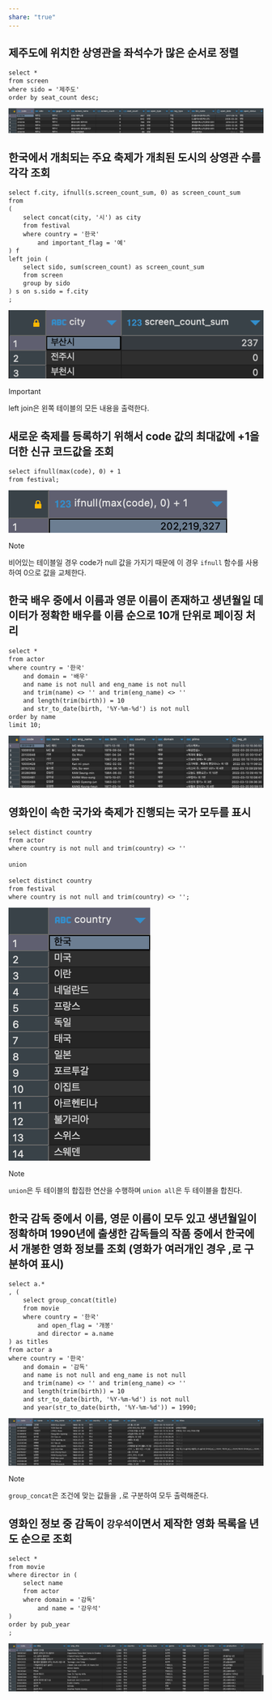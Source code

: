 ```yaml
---
share: "true"
---
```

## 제주도에 위치한 상영관을 좌석수가 많은 순서로 정렬
```mysql
select *
from screen
where sido = '제주도'
order by seat_count desc;
```
![Pasted image 20231105132032.png](./imgs/Pasted%20image%2020231105132032.png)
## 한국에서 개최되는 주요 축제가 개최된 도시의 상영관 수를 각각 조회

```mysql
select f.city, ifnull(s.screen_count_sum, 0) as screen_count_sum
from
(
	select concat(city, '시') as city
	from festival
	where country = '한국'
		and important_flag = '예'
) f
left join (
	select sido, sum(screen_count) as screen_count_sum
	from screen
	group by sido
) s on s.sido = f.city
;
```
![Pasted image 20231105132021.png](./imgs/Pasted%20image%2020231105132021.png)
>[!IMPORTANT]
>left join은 왼쪽 테이블의 모든 내용을 출력한다.

## 새로운 축제를 등록하기 위해서 code 값의 최대값에 +1을 더한 신규 코드값을 조회
```mysql
select ifnull(max(code), 0) + 1
from festival;
```
![Pasted image 20231105131847.png](./imgs/Pasted%20image%2020231105131847.png)
>[!NOTE]
>비어있는 테이블일 경우 code가 null 값을 가지기 때문에 이 경우 `ifnull` 함수를 사용하여 0으로 값을 교체한다.

## 한국 배우 중에서 이름과 영문 이름이 존재하고 생년월일 데이터가 정확한 배우를 이름 순으로 10개 단위로 페이징 처리

```mysql
select *
from actor
where country = '한국'
	and domain = '배우'
	and name is not null and eng_name is not null
	and trim(name) <> '' and trim(eng_name) <> ''
	and length(trim(birth)) = 10
	and str_to_date(birth, '%Y-%m-%d') is not null
order by name
limit 10;
```
![Pasted image 20231105131833.png](./imgs/Pasted%20image%2020231105131833.png)
## 영화인이 속한 국가와 축제가 진행되는 국가 모두를 표시
```mysql
select distinct country
from actor
where country is not null and trim(country) <> ''

union

select distinct country
from festival
where country is not null and trim(country) <> '';
```
![Pasted image 20231105131816.png](./imgs/Pasted%20image%2020231105131816.png)
>[!NOTE]
>`union`은 두 테이블의 합집한 연산을 수행하며 `union all`은 두 테이블을 합친다.

## 한국 감독 중에서 이름, 영문 이름이 모두 있고 생년월일이 정확하며 1990년에 출생한 감독들의 작품 중에서 한국에서 개봉한 영화 정보를 조회 (영화가 여러개인 경우 ,로 구분하여 표시)

```mysql
select a.*
, (
	select group_concat(title)
	from movie
	where country = '한국'
		and open_flag = '개봉'
		and director = a.name
) as titles
from actor a
where country = '한국'
	and domain = '감독'
	and name is not null and eng_name is not null
	and trim(name) <> '' and trim(eng_name) <> ''
	and length(trim(birth)) = 10
	and str_to_date(birth, '%Y-%m-%d') is not null
	and year(str_to_date(birth, '%Y-%m-%d')) = 1990;
```
![Pasted image 20231105131734.png](./imgs/Pasted%20image%2020231105131734.png)
>[!NOTE]
>`group_concat`은 조건에 맞는 값들을 `,`로 구분하여 모두 출력해준다.

## 영화인 정보 중 감독이 `강우석`이면서 제작한 영화 목록을 년도 순으로 조회

```mysql
select *
from movie
where director in (
	select name
	from actor
	where domain = '감독'
		and name = '강우석'
)
order by pub_year
;
```
![Pasted image 20231105131714.png](./imgs/Pasted%20image%2020231105131714.png)